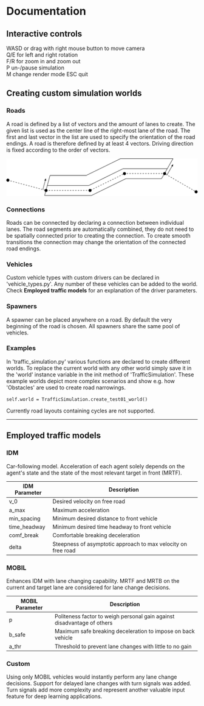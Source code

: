 # Documentation

## Interactive controls

WASD or drag with right mouse button to move camera  
Q/E for left and right rotation  
F/R for zoom in and zoom out  
P un-/pause simulation  
M change render mode
ESC quit

## Creating custom simulation worlds

### Roads

A road is defined by a list of vectors and the amount of lanes to create. The given list is used
as the center line of the right-most lane of the road. The first and last vector in the list are
used to specify the orientation of the road endings. A road is therefore defined by at least 4 vectors.
Driving direction is fixed according to the order of vectors.

<p align="center"><img src="./images/road_setup.svg"></p>

### Connections

Roads can be connected by declaring a connection between individual lanes. The road segments
are automatically combined, they do not need to be spatially connected prior to creating the connection.
To create smooth transitions the connection may change the orientation of the connected road endings.

### Vehicles

Custom vehicle types with custom drivers can be declared in 'vehicle_types.py'. Any number
of these vehicles can be added to the world. Check **Employed traffic models** for an explanation of the
driver parameters.

### Spawners

A spawner can be placed anywhere on a road. By default the very beginning of the road is chosen.
All spawners share the same pool of vehicles.

### Examples

In 'traffic_simulation.py' various functions are declared to create different worlds.
To replace the current world with any other world simply save it in the 'world' instance variable
in the init method of 'TrafficSimulation'. These example worlds depict more complex scenarios
and show e.g. how 'Obstacles' are used to create road narrowings.
```
self.world = TrafficSimulation.create_test01_world()
```
Currently road layouts containing cycles are not supported.

___

## Employed traffic models

### IDM

Car-following model. Acceleration of each agent solely depends on the agent's state and the
state of the most relevant target in front (MRTF).

|  IDM Parameter  | Description                                                             |
|-----------------|-------------------------------------------------------------------------|
|   v_0           | Desired velocity on free road                                           |
|   a_max         | Maximum acceleration                                                    |
|   min_spacing   | Minimum desired distance to front vehicle                               |
|   time_headway  | Minimum desired time headway to front vehicle                           |
|   comf_break    | Comfortable breaking deceleration                                       |
|   delta         | Steepness of asymptotic approach to max velocity on free road           |

### MOBIL

Enhances IDM with lane changing capability. MRTF and MRTB on the current and target lane are 
considered for lane change decisions.

| MOBIL Parameter | Description                                                             |
|-----------------|-------------------------------------------------------------------------|
|   p             | Politeness factor to weigh personal gain against disadvantage of others |
|   b_safe        | Maximum safe breaking deceleration to impose on back vehicle            |
|   a_thr         | Threshold to prevent lane changes with little to no gain                |

### Custom

Using only MOBIL vehicles would instantly perform any lane change decisions.
Support for delayed lane changes with turn signals was added.
Turn signals add more complexity and represent another valuable input feature for deep learning applications.
